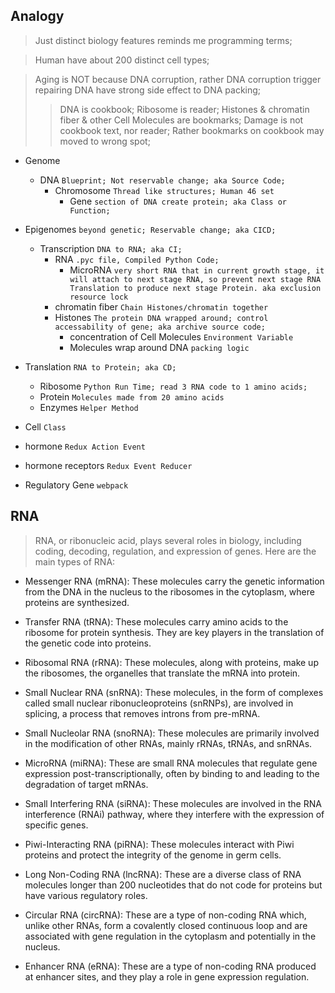 
## Analogy
> Just distinct biology features reminds me programming terms;

> Human have about 200 distinct cell types;

> Aging is NOT because DNA corruption, rather DNA corruption trigger repairing DNA have strong side effect to DNA packing;
> > DNA is cookbook; Ribosome is reader; Histones & chromatin fiber & other Cell Molecules are bookmarks; Damage is not cookbook text, nor reader; Rather bookmarks on cookbook may moved to wrong spot;

- Genome
  - DNA `Blueprint; Not reservable change; aka Source Code;`
    - Chromosome `Thread like structures; Human 46 set`
      - Gene `section of DNA create protein; aka Class or Function;`
- Epigenomes `beyond genetic; Reservable change; aka CICD;`
  - Transcription `DNA to RNA; aka CI;`
    - RNA `.pyc file, Compiled Python Code;`
      - MicroRNA `very short RNA that in current growth stage, it will attach to next stage RNA, so prevent next stage RNA Translation to produce next stage Protein. aka exclusion resource lock`
    - chromatin fiber `Chain Histones/chromatin together`
    - Histones `The protein DNA wrapped around; control accessability of gene; aka archive source code;`
      - concentration of Cell Molecules `Environment Variable`
      - Molecules wrap around DNA `packing logic`
 - Translation `RNA to Protein; aka CD;`
    - Ribosome `Python Run Time; read 3 RNA code to 1 amino acids;`
    - Protein `Molecules made from 20 amino acids`
    - Enzymes `Helper Method`
- Cell `Class`
- hormone `Redux Action Event`
- hormone receptors `Redux Event Reducer`

- Regulatory Gene `webpack`



## RNA
> RNA, or ribonucleic acid, plays several roles in biology, including coding, decoding, regulation, and expression of genes. Here are the main types of RNA:

- Messenger RNA (mRNA): These molecules carry the genetic information from the DNA in the nucleus to the ribosomes in the cytoplasm, where proteins are synthesized.

- Transfer RNA (tRNA): These molecules carry amino acids to the ribosome for protein synthesis. They are key players in the translation of the genetic code into proteins.

- Ribosomal RNA (rRNA): These molecules, along with proteins, make up the ribosomes, the organelles that translate the mRNA into protein.

- Small Nuclear RNA (snRNA): These molecules, in the form of complexes called small nuclear ribonucleoproteins (snRNPs), are involved in splicing, a process that removes introns from pre-mRNA.

- Small Nucleolar RNA (snoRNA): These molecules are primarily involved in the modification of other RNAs, mainly rRNAs, tRNAs, and snRNAs.

- MicroRNA (miRNA): These are small RNA molecules that regulate gene expression post-transcriptionally, often by binding to and leading to the degradation of target mRNAs.

- Small Interfering RNA (siRNA): These molecules are involved in the RNA interference (RNAi) pathway, where they interfere with the expression of specific genes.

- Piwi-Interacting RNA (piRNA): These molecules interact with Piwi proteins and protect the integrity of the genome in germ cells.

- Long Non-Coding RNA (lncRNA): These are a diverse class of RNA molecules longer than 200 nucleotides that do not code for proteins but have various regulatory roles.

- Circular RNA (circRNA): These are a type of non-coding RNA which, unlike other RNAs, form a covalently closed continuous loop and are associated with gene regulation in the cytoplasm and potentially in the nucleus.

- Enhancer RNA (eRNA): These are a type of non-coding RNA produced at enhancer sites, and they play a role in gene expression regulation.

